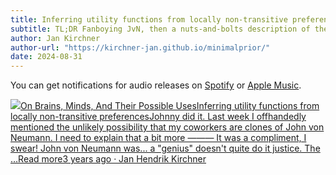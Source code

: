 ```yaml
---
title: Inferring utility functions from locally non-transitive preferences
subtitle: TL;DR Fanboying JvN, then a nuts-and-bolts description of the von-Neumann-Morgenstern theorem. A connection to reward modeling, some simulations, and…
author: Jan Kirchner
author-url: "https://kirchner-jan.github.io/minimalprior/"
date: 2024-08-31
---
```


You can get notifications for audio releases on [Spotify](https://open.spotify.com/show/6vHVA4oHPEnt3AqJF6WB64) or [Apple Music](https://podcasts.apple.com/us/podcast/on-brains-minds-and-their-possible-uses/id1617525316).

[![](https://substackcdn.com/image/fetch/w_56,c_limit,f_auto,q_auto:good,fl_progressive:steep/https%3A%2F%2Fbucketeer-e05bbc84-baa3-437e-9518-adb32be77984.s3.amazonaws.com%2Fpublic%2Fimages%2F3c853a3b-98b1-478d-b392-7c3bd57af339_1280x1280.png)On Brains, Minds, And Their Possible UsesInferring utility functions from locally non-transitive preferencesJohnny did it. Last week I offhandedly mentioned the unlikely possibility that my coworkers are clones of John von Neumann. I need to explain that a bit more ——— It was a compliment, I swear! John von Neumann was... a "genius" doesn't quite do it justice. The …Read more3 years ago · Jan Hendrik Kirchner](https://kirchner-jan.github.io/minimalprior/posts/universalprior/inferring-utility-functions?utm_source=substack&utm_campaign=post_embed&utm_medium=web)
